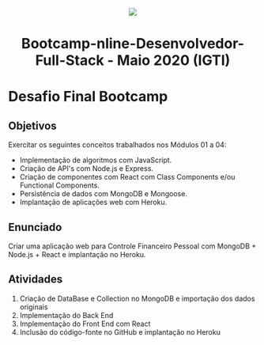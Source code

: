 <p align="center">
  <img src="/assets/bootcamp_fullstack.png">
</p>
<h1 align="center">Bootcamp-nline-Desenvolvedor-Full-Stack - Maio 2020 (IGTI)</h1>

# Desafio Final Bootcamp

## Objetivos

Exercitar os seguintes conceitos trabalhados nos Módulos 01 a 04:
- Implementação de algoritmos com JavaScript.
- Criação de API's com Node.js e Express.
- Criação de componentes com React com Class Components e/ou Functional Components.
- Persistência de dados com MongoDB e Mongoose.
- Implantação de aplicações web com Heroku.

## Enunciado

Criar uma aplicação web para Controle Financeiro Pessoal com MongoDB + Node.js + React e implantação no Heroku.

## Atividades

1. Criação de DataBase e Collection no MongoDB e importação dos dados originais
2. Implementação do Back End
3. Implementação do Front End com React
4. Inclusão do código-fonte no GitHub e implantação no Heroku